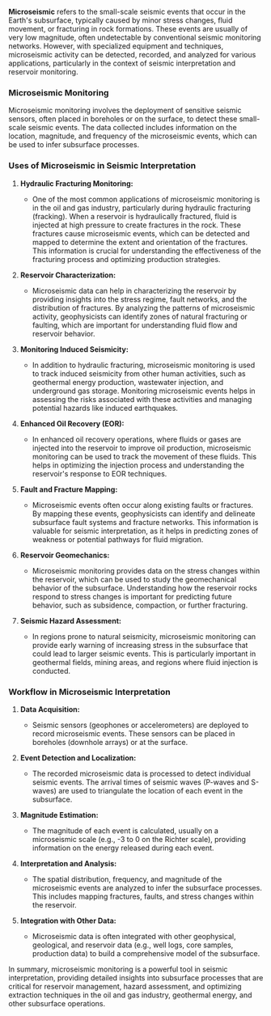 **Microseismic** refers to the small-scale seismic events that occur in the Earth's subsurface, typically caused by minor stress changes, fluid movement, or fracturing in rock formations. These events are usually of very low magnitude, often undetectable by conventional seismic monitoring networks. However, with specialized equipment and techniques, microseismic activity can be detected, recorded, and analyzed for various applications, particularly in the context of seismic interpretation and reservoir monitoring.

### Microseismic Monitoring
Microseismic monitoring involves the deployment of sensitive seismic sensors, often placed in boreholes or on the surface, to detect these small-scale seismic events. The data collected includes information on the location, magnitude, and frequency of the microseismic events, which can be used to infer subsurface processes.

### Uses of Microseismic in Seismic Interpretation

1. **Hydraulic Fracturing Monitoring:**
   - One of the most common applications of microseismic monitoring is in the oil and gas industry, particularly during hydraulic fracturing (fracking). When a reservoir is hydraulically fractured, fluid is injected at high pressure to create fractures in the rock. These fractures cause microseismic events, which can be detected and mapped to determine the extent and orientation of the fractures. This information is crucial for understanding the effectiveness of the fracturing process and optimizing production strategies.

2. **Reservoir Characterization:**
   - Microseismic data can help in characterizing the reservoir by providing insights into the stress regime, fault networks, and the distribution of fractures. By analyzing the patterns of microseismic activity, geophysicists can identify zones of natural fracturing or faulting, which are important for understanding fluid flow and reservoir behavior.

3. **Monitoring Induced Seismicity:**
   - In addition to hydraulic fracturing, microseismic monitoring is used to track induced seismicity from other human activities, such as geothermal energy production, wastewater injection, and underground gas storage. Monitoring microseismic events helps in assessing the risks associated with these activities and managing potential hazards like induced earthquakes.

4. **Enhanced Oil Recovery (EOR):**
   - In enhanced oil recovery operations, where fluids or gases are injected into the reservoir to improve oil production, microseismic monitoring can be used to track the movement of these fluids. This helps in optimizing the injection process and understanding the reservoir's response to EOR techniques.

5. **Fault and Fracture Mapping:**
   - Microseismic events often occur along existing faults or fractures. By mapping these events, geophysicists can identify and delineate subsurface fault systems and fracture networks. This information is valuable for seismic interpretation, as it helps in predicting zones of weakness or potential pathways for fluid migration.

6. **Reservoir Geomechanics:**
   - Microseismic monitoring provides data on the stress changes within the reservoir, which can be used to study the geomechanical behavior of the subsurface. Understanding how the reservoir rocks respond to stress changes is important for predicting future behavior, such as subsidence, compaction, or further fracturing.

7. **Seismic Hazard Assessment:**
   - In regions prone to natural seismicity, microseismic monitoring can provide early warning of increasing stress in the subsurface that could lead to larger seismic events. This is particularly important in geothermal fields, mining areas, and regions where fluid injection is conducted.

### Workflow in Microseismic Interpretation

1. **Data Acquisition:**
   - Seismic sensors (geophones or accelerometers) are deployed to record microseismic events. These sensors can be placed in boreholes (downhole arrays) or at the surface.

2. **Event Detection and Localization:**
   - The recorded microseismic data is processed to detect individual seismic events. The arrival times of seismic waves (P-waves and S-waves) are used to triangulate the location of each event in the subsurface.

3. **Magnitude Estimation:**
   - The magnitude of each event is calculated, usually on a microseismic scale (e.g., -3 to 0 on the Richter scale), providing information on the energy released during each event.

4. **Interpretation and Analysis:**
   - The spatial distribution, frequency, and magnitude of the microseismic events are analyzed to infer the subsurface processes. This includes mapping fractures, faults, and stress changes within the reservoir.

5. **Integration with Other Data:**
   - Microseismic data is often integrated with other geophysical, geological, and reservoir data (e.g., well logs, core samples, production data) to build a comprehensive model of the subsurface.

In summary, microseismic monitoring is a powerful tool in seismic interpretation, providing detailed insights into subsurface processes that are critical for reservoir management, hazard assessment, and optimizing extraction techniques in the oil and gas industry, geothermal energy, and other subsurface operations.